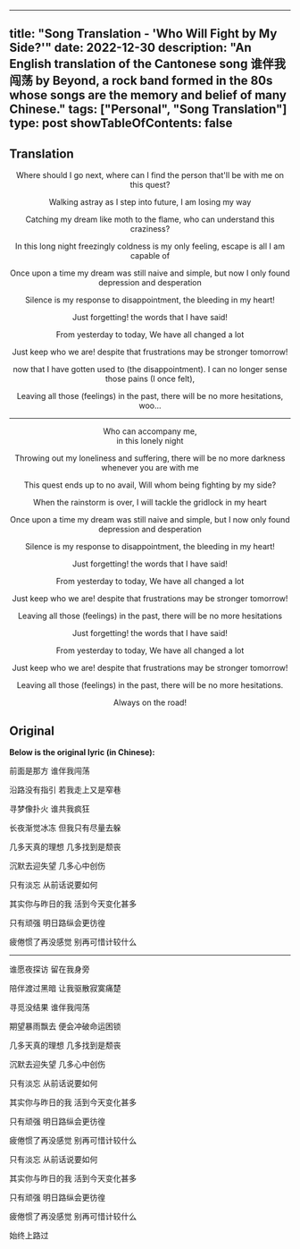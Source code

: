 
---
title: "Song Translation - 'Who Will Fight by My Side?'"
date: 2022-12-30
description: "An English translation of the Cantonese song 谁伴我闯荡 by Beyond, a rock band formed in the 80s whose songs are the memory and belief of many Chinese."
tags: ["Personal", "Song Translation"]
type: post
showTableOfContents: false
---

## Translation
<div align="center">

Where should I go next, 
where can I find the person that'll be with me on this quest?

Walking astray as I step into future,
I am losing my way

Catching my dream like moth to the flame,
who can understand this craziness?

In this long night freezingly coldness is my only feeling,
escape is all I am capable of 

Once upon a time my dream was still naive and simple,
but now I only found depression and desperation

Silence is my response to disappointment,
the bleeding in my heart!

Just forgetting!
the words that I have said!

From yesterday to today,
We have all changed a lot

Just keep who we are! 
despite that frustrations may be stronger tomorrow!

now that I have gotten used to (the disappointment).
I can no longer sense those pains (I once felt),

Leaving all those (feelings) in the past, 
there will be no more hesitations, woo...

---

Who can accompany me,<br/>
in this lonely night

Throwing out my loneliness and suffering,
there will be no more darkness whenever you are with me

This quest ends up to no avail,
Will whom being fighting by my side?

When the rainstorm is over,
I will tackle the gridlock in my heart

Once upon a time my dream was still naive and simple,
but I now only found depression and desperation

Silence is my response to disappointment,
the bleeding in my heart!

Just forgetting!
the words that I have said!

From yesterday to today,
We have all changed a lot

Just keep who we are! 
despite that frustrations may be stronger tomorrow!

Leaving all those (feelings) in the past, 
there will be no more hesitations

Just forgetting!
the words that I have said!

From yesterday to today,
We have all changed a lot

Just keep who we are! 
despite that frustrations may be stronger tomorrow!

Leaving all those (feelings) in the past, 
there will be no more hesitations.

Always on the road!
</div>


## Original
**Below is the original lyric (in Chinese):**

前面是那方 
谁伴我闯荡

沿路没有指引 
若我走上又是窄巷

寻梦像扑火 
谁共我疯狂

长夜渐觉冰冻 
但我只有尽量去躲

几多天真的理想 
几多找到是颓丧

沉默去迎失望 
几多心中创伤

只有淡忘 
从前话说要如何

其实你与昨日的我
活到今天变化甚多

只有顽强 
明日路纵会更彷徨

疲倦惯了再没感觉
别再可惜计较什么

---

谁愿夜探访 
留在我身旁

陪伴渡过黑暗 
让我驱散寂寞痛楚

寻觅没结果 
谁伴我闯荡

期望暴雨飘去 
便会冲破命运困锁

几多天真的理想 
几多找到是颓丧

沉默去迎失望
几多心中创伤

只有淡忘 
从前话说要如何

其实你与昨日的我
活到今天变化甚多

只有顽强 
明日路纵会更彷徨

疲倦惯了再没感觉
别再可惜计较什么

只有淡忘
从前话说要如何

其实你与昨日的我
活到今天变化甚多

只有顽强
明日路纵会更彷徨

疲倦惯了再没感觉
别再可惜计较什么

始终上路过
